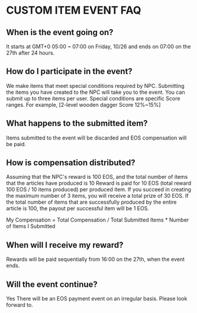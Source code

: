 # CUSTOM ITEM EVENT FAQ

## When is the event going on?
It starts at GMT+0 05:00 ~ 07:00 on Friday, 10/26 and ends on 07:00 on the 27th after 24 hours.

## How do I participate in the event?
We make items that meet special conditions required by NPC. Submitting the items you have created to the NPC will take you to the event.
You can submit up to three items per user.
Special conditions are specific Score ranges. For example, [2-level wooden dagger Score 12%~15%]

## What happens to the submitted item?
Items submitted to the event will be discarded and EOS compensation will be paid.

## How is compensation distributed?
Assuming that the NPC's reward is 100 EOS, and the total number of items that the articles have produced is 10
Reward is paid for 10 EOS (total reward 100 EOS / 10 items produced) per produced item.
If you succeed in creating the maximum number of 3 items, you will receive a total prize of 30 EOS.
If the total number of items that are successfully produced by the entire article is 100, the payout per successful item will be 1 EOS.

My Compensation = Total Compensation / Total Submitted Items * Number of Items I Submitted

## When will I receive my reward?
Rewards will be paid sequentially from 16:00 on the 27th, when the event ends.

## Will the event continue?
Yes There will be an EOS payment event on an irregular basis. Please look forward to.
